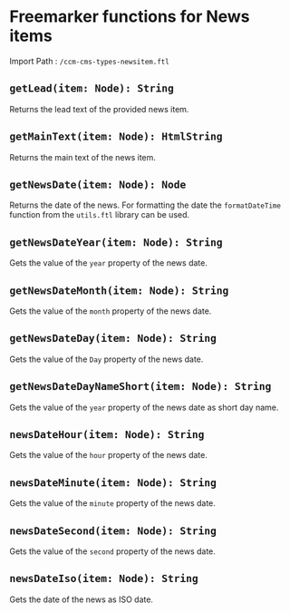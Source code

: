 # Freemarker functions for News items

Import Path
: `/ccm-cms-types-newsitem.ftl`

## `getLead(item: Node): String`

Returns the lead text of the provided news item.

## `getMainText(item: Node): HtmlString`

Returns the main text of the news item.

## `getNewsDate(item: Node): Node` 

Returns the date of the news. For formatting the date the `formatDateTime` function from the `utils.ftl` library can be used.

## `getNewsDateYear(item: Node): String`

Gets the value of the `year` property of the news date.

## `getNewsDateMonth(item: Node): String`

Gets the value of the `month` property of the news date.

## `getNewsDateDay(item: Node): String`

Gets the value of the `Day` property of the news date.

## `getNewsDateDayNameShort(item: Node): String`

Gets the value of the `year` property of the news date as short day name.

## `newsDateHour(item: Node): String`

Gets the value of the `hour` property of the news date.

## `newsDateMinute(item: Node): String`

Gets the value of the `minute` property of the news date.

## `newsDateSecond(item: Node): String`

Gets the value of the `second` property of the news date.

## `newsDateIso(item: Node): String`

Gets the date of the news as ISO date.
